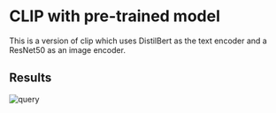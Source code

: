 

# CLIP with pre-trained model 

This is a version of clip which uses DistilBert as the text encoder and a ResNet50 as an image encoder.

## Results 

![query](https://github.com/toto-a/NeuralNet-Variety/tree/main/CLIP/assets/out_clip.png)
